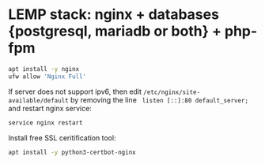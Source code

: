 # LEMP stack: nginx + databases {postgresql, mariadb or both} + php-fpm
```bash
apt install -y nginx
ufw allow 'Nginx Full'
```
If server does not support ipv6, then edit `/etc/nginx/site-available/default` by removing the line ` listen [::]:80 default_server;` and restart nginx service:
```bash
service nginx restart
```
Install free SSL ceritification tool:
```bash
apt install -y python3-certbot-nginx
```

